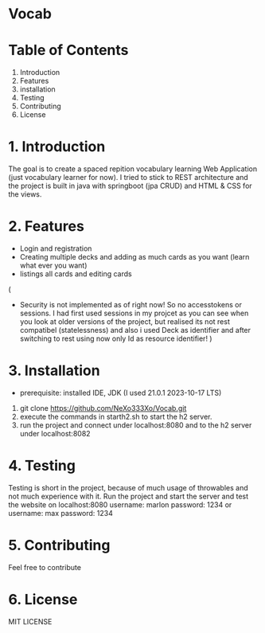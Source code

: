 # Vocab

# Table of Contents
1. Introduction
2. Features
3. installation
4. Testing
5. Contributing
6. License

# 1. Introduction
The goal is to create a spaced repition vocabulary learning Web  Application (just vocabulary learner for now).
I tried to stick to REST architecture and the project is built in java with springboot (jpa CRUD)
and HTML & CSS for the views.

# 2. Features
- Login and registration
- Creating multiple decks and adding as much cards as you want (learn what ever you want)
- listings all cards and editing cards

(
- Security is not implemented as of right now! So no accesstokens or sessions. I had first 
used sessions in my projcet as you can see when you look at older versions of the project, but
realised its not rest compatibel (statelessness) and also i used Deck as identifier and after 
switching to rest using now only Id as resource identifier!
)

# 3. Installation
- prerequisite: installed IDE, JDK (I used 21.0.1 2023-10-17 LTS)

1. git clone https://github.com/NeXo333Xo/Vocab.git
2. execute the commands in starth2.sh to start the h2 server.
3. run the project and connect under localhost:8080 and  to the h2 server under localhost:8082

# 4. Testing
Testing is short in the project, because of much usage of throwables and not much experience
with it.
Run the project and start the server and test the website on localhost:8080
username: marlon password: 1234 or
username: max    password: 1234 

# 5. Contributing
Feel free to contribute

# 6. License
MIT LICENSE

